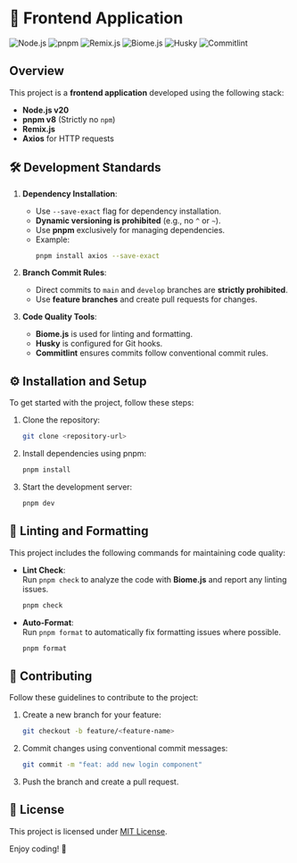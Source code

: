 # 🚀 Frontend Application

![Node.js](https://img.shields.io/badge/Node.js-20.x-green?style=flat-square&logo=node.js)
![pnpm](https://img.shields.io/badge/pnpm-8.x-blue?style=flat-square&logo=pnpm)
![Remix.js](https://img.shields.io/badge/Remix.js-%23white?style=flat-square&logo=remix)
![Biome.js](https://img.shields.io/badge/Biome.js-linter-orange?style=flat-square)
![Husky](https://img.shields.io/badge/Husky-git_hooks-red?style=flat-square)
![Commitlint](https://img.shields.io/badge/Commitlint-conventional_commit_rules-blue?style=flat-square)

## Overview

This project is a **frontend application** developed using the following stack:

- **Node.js v20**
- **pnpm v8** (Strictly no `npm`)
- **Remix.js**
- **Axios** for HTTP requests

## 🛠 Development Standards

1. **Dependency Installation**:
   - Use `--save-exact` flag for dependency installation.
   - **Dynamic versioning is prohibited** (e.g., no `^` or `~`).
   - Use **pnpm** exclusively for managing dependencies. 
   - Example:  
     ```bash
     pnpm install axios --save-exact
     ```

2. **Branch Commit Rules**:
   - Direct commits to `main` and `develop` branches are **strictly prohibited**.
   - Use **feature branches** and create pull requests for changes.

3. **Code Quality Tools**:
   - **Biome.js** is used for linting and formatting.
   - **Husky** is configured for Git hooks.
   - **Commitlint** ensures commits follow conventional commit rules.

## ⚙️ Installation and Setup

To get started with the project, follow these steps:

1. Clone the repository:
   ```bash
   git clone <repository-url>
   ```

2. Install dependencies using pnpm:
   ```bash
   pnpm install
   ```

3. Start the development server:
   ```bash
   pnpm dev
   ```

## 🧹 Linting and Formatting

This project includes the following commands for maintaining code quality:

- **Lint Check**:  
  Run `pnpm check` to analyze the code with **Biome.js** and report any linting issues.
  ```bash
  pnpm check
  ```

- **Auto-Format**:  
  Run `pnpm format` to automatically fix formatting issues where possible.
  ```bash
  pnpm format
  ```

## 🤝 Contributing

Follow these guidelines to contribute to the project:

1. Create a new branch for your feature:
   ```bash
   git checkout -b feature/<feature-name>
   ```

2. Commit changes using conventional commit messages:
   ```bash
   git commit -m "feat: add new login component"
   ```

3. Push the branch and create a pull request.

## 📜 License

This project is licensed under [MIT License](LICENSE).

Enjoy coding! 🚀